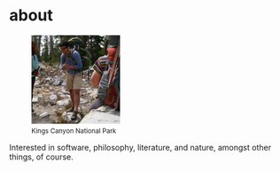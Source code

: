 # about

<figure>
	<img src="/public/self.jpeg" alt="Backpacking in the Sequoia National Park backcountry" width="160">
	<figcaption>
		<small>Kings Canyon National Park</small>
	</figcaption>
</figure>

Interested in software, philosophy, literature, and nature, amongst other things, of course.